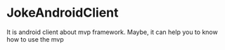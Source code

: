 # JokeAndroidClient
It is android client about mvp framework. Maybe, it can help you to know how to use the mvp
